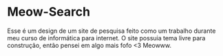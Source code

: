 # Meow-Search
Esse é um design de um site de pesquisa feito como um trabalho durante meu curso de informática para internet. O site possuia tema livre para construção, então pensei em algo mais fofo &lt;3 Meowww. 
